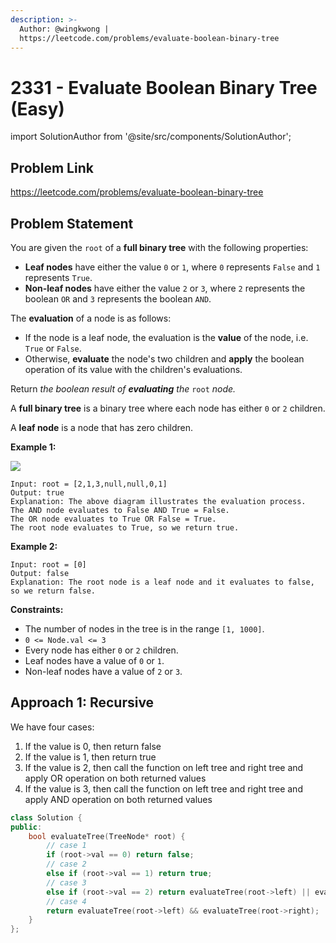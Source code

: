 ```yaml
---
description: >-
  Author: @wingkwong |
  https://leetcode.com/problems/evaluate-boolean-binary-tree
---
```


# 2331 - Evaluate Boolean Binary Tree (Easy)

import SolutionAuthor from '@site/src/components/SolutionAuthor';

## Problem Link

https://leetcode.com/problems/evaluate-boolean-binary-tree

## Problem Statement

You are given the `root` of a **full binary tree** with the following properties:

* **Leaf nodes** have either the value `0` or `1`, where `0` represents `False` and `1` represents `True`.
* **Non-leaf nodes** have either the value `2` or `3`, where `2` represents the boolean `OR` and `3` represents the boolean `AND`.

The **evaluation** of a node is as follows:

* If the node is a leaf node, the evaluation is the **value** of the node, i.e. `True` or `False`.
* Otherwise, **evaluate** the node's two children and **apply** the boolean operation of its value with the children's evaluations.

Return _the boolean result of **evaluating** the_ `root` _node._

A **full binary tree** is a binary tree where each node has either `0` or `2` children.

A **leaf node** is a node that has zero children.

&#x20;

**Example 1:**

![](https://assets.leetcode.com/uploads/2022/05/16/example1drawio1.png)

```
Input: root = [2,1,3,null,null,0,1]
Output: true
Explanation: The above diagram illustrates the evaluation process.
The AND node evaluates to False AND True = False.
The OR node evaluates to True OR False = True.
The root node evaluates to True, so we return true.
```

**Example 2:**

```
Input: root = [0]
Output: false
Explanation: The root node is a leaf node and it evaluates to false, so we return false.
```

**Constraints:**

* The number of nodes in the tree is in the range `[1, 1000]`.
* `0 <= Node.val <= 3`
* Every node has either `0` or `2` children.
* Leaf nodes have a value of `0` or `1`.
* Non-leaf nodes have a value of `2` or `3`.

## Approach 1: Recursive

We have four cases:

1. If the value is 0, then return false
2. If the value is 1, then return true
3. If the value is 2, then call the function on left tree and right tree and apply OR operation on both returned values
4. If the value is 3, then call the function on left tree and right tree and apply AND operation on both returned values 

<SolutionAuthor name="@wingkwong"/>

```cpp
class Solution {
public:
    bool evaluateTree(TreeNode* root) {
        // case 1
        if (root->val == 0) return false;
        // case 2
        else if (root->val == 1) return true;
        // case 3
        else if (root->val == 2) return evaluateTree(root->left) || evaluateTree(root->right);
        // case 4
        return evaluateTree(root->left) && evaluateTree(root->right);
    }
};
```
